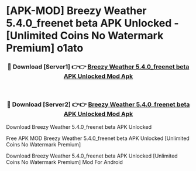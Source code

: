# [APK-MOD] Breezy Weather 5.4.0_freenet beta APK Unlocked - [Unlimited Coins No Watermark Premium] o1ato



<div align="center">
<h3>🔴 Download [Server1] 👉👉 <a href="https://momento.my/?title=Breezy_Weather_5.4.0_freenet_beta_APK_Unlocked">Breezy Weather 5.4.0_freenet beta APK Unlocked Mod Apk</a></h3><br>

<h3>🔴 Download [Server2] 👉👉 <a href="https://momento.my/?title=Breezy_Weather_5.4.0_freenet_beta_APK_Unlocked">Breezy Weather 5.4.0_freenet beta APK Unlocked Mod Apk</a></h3>
</div>



Download Breezy Weather 5.4.0_freenet beta APK Unlocked 

Free APK MOD Breezy Weather 5.4.0_freenet beta APK Unlocked [Unlimited Coins No Watermark Premium]

Download Breezy Weather 5.4.0_freenet beta APK Unlocked [Unlimited Coins No Watermark Premium] Mod For Android
